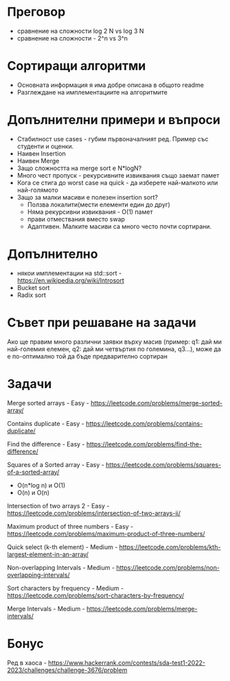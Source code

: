 # Преговор
- сравнение на сложности log 2 N vs log 3 N
- сравнение на сложности - 2^n vs 3^n

# Сортиращи алгоритми
- Основната информация я има добре описана в общото readme
- Разглеждане на имплементациите на алгоритмите

# Допълнителни примери и въпроси
- Стабилност use cases - губим първоначалният ред. Пример със студенти и оценки.
- Наивен Insertion
- Наивен Merge
- Защо сложността на merge sort е N*logN?
- Много чест пропуск - рекурсивните извиквания също заемат памет
- Кога се стига до worst case на quick - да изберете най-малкото или най-голямото
- Защо за малки масиви е полезен insertion sort?
   - Ползва локалити(мести елементи един до друг)
   - Няма рекурсивни извиквания - O(1) памет
   - прави отмествания вместо swap
   - Адаптивен. Малките масиви са много често почти сортирани.

# Допълнително
- някои имплементации на std::sort - https://en.wikipedia.org/wiki/Introsort
- Bucket sort
- Radix sort

# Съвет при решаване на задачи
Ако ще правим много различни заявки върху масив (пример: q1: дай ми най-големия елемен, q2: дай ми четвъртия по големина, q3...), може да е по-оптимално той да бъде предварително сортиран

# Задачи
Merge sorted arrays - Easy - https://leetcode.com/problems/merge-sorted-array/

Contains duplicate - Easy - https://leetcode.com/problems/contains-duplicate/

Find the difference - Easy - https://leetcode.com/problems/find-the-difference/

Squares of a Sorted array - Easy - https://leetcode.com/problems/squares-of-a-sorted-array/
   - O(n*log n) и O(1)
   - O(n) и O(n)

Intersection of two arrays 2 - Easy - https://leetcode.com/problems/intersection-of-two-arrays-ii/

Maximum product of three numbers - Easy - https://leetcode.com/problems/maximum-product-of-three-numbers/

Quick select (k-th element) - Medium - https://leetcode.com/problems/kth-largest-element-in-an-array/

Non-overlapping Intervals - Medium - https://leetcode.com/problems/non-overlapping-intervals/

Sort characters by frequency - Medium - https://leetcode.com/problems/sort-characters-by-frequency/

Merge Intervals - Medium - https://leetcode.com/problems/merge-intervals/

# Бонус

Ред в хаоса - https://www.hackerrank.com/contests/sda-test1-2022-2023/challenges/challenge-3676/problem
